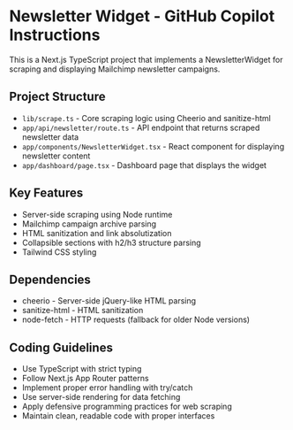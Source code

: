 # Newsletter Widget - GitHub Copilot Instructions

<!-- Use this file to provide workspace-specific custom instructions to Copilot. For more details, visit https://code.visualstudio.com/docs/copilot/copilot-customization#_use-a-githubcopilotinstructionsmd-file -->

This is a Next.js TypeScript project that implements a NewsletterWidget for scraping and displaying Mailchimp newsletter campaigns.

## Project Structure

- `lib/scrape.ts` - Core scraping logic using Cheerio and sanitize-html
- `app/api/newsletter/route.ts` - API endpoint that returns scraped newsletter data
- `app/components/NewsletterWidget.tsx` - React component for displaying newsletter content
- `app/dashboard/page.tsx` - Dashboard page that displays the widget

## Key Features

- Server-side scraping using Node runtime
- Mailchimp campaign archive parsing
- HTML sanitization and link absolutization  
- Collapsible sections with h2/h3 structure parsing
- Tailwind CSS styling

## Dependencies

- cheerio - Server-side jQuery-like HTML parsing
- sanitize-html - HTML sanitization
- node-fetch - HTTP requests (fallback for older Node versions)

## Coding Guidelines

- Use TypeScript with strict typing
- Follow Next.js App Router patterns
- Implement proper error handling with try/catch
- Use server-side rendering for data fetching
- Apply defensive programming practices for web scraping
- Maintain clean, readable code with proper interfaces
